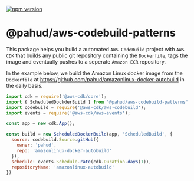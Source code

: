 
[![npm version](https://badge.fury.io/js/%40pahud%2Faws-codebuild-patterns.svg)](https://badge.fury.io/js/%40pahud%2Faws-codebuild-patterns)

# @pahud/aws-codebuild-patterns

This package helps you build a automated `AWS CodeBuild` project with `AWS CDK` that builds any public git repository containing the `Dockerfile`, tags the image and eventually pushes to a seperate `Amazon ECR` repository.


In the example below, we build the Amazon Linux docker image from the `Dockerfile` at https://github.com/pahud/amazonlinux-docker-autobuild in the daily basis.

```js
import cdk = require('@aws-cdk/core');
import { ScheduledDockderBuild } from '@pahud/aws-codebuild-patterns'
import codebuild = require('@aws-cdk/aws-codebuild');
import events = require('@aws-cdk/aws-events');

const app = new cdk.App();

const build = new ScheduledDockerBuild(app, 'ScheduledBuild', {
  source: codebuild.Source.gitHub({
    owner: 'pahud',
    repo: 'amazonlinux-docker-autobuild'
  }),
  schedule: events.Schedule.rate(cdk.Duration.days(1)),
  repositoryName: 'amazonlinux-autobuild'
})
```

